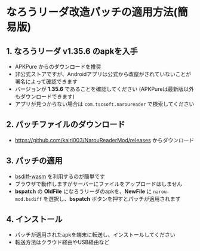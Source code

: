 # なろうリーダ改造パッチの適用方法(簡易版)

## 1. なろうリーダ v1.35.6 のapkを入手
- APKPure からのダウンロードを推奨
- 非公式ストアですが、Androidアプリは公式から改竄がされていないことが署名によって確認できます
- バージョンが **1.35.6** であることを確認してください (APKPureは最新版以外もダウンロードできます)
- アプリが見つからない場合は `com.tscsoft.naroureader` で検索してください

## 2. パッチファイルのダウンロード
- https://github.com/kairi003/NarouReaderMod/releases からダウンロード

## 3. パッチの適用
- [bsdiff-wasm](https://kairi003.github.io/bsdiff-wasm/) を利用するのが簡単です
- ブラウザで動作しますがサーバーにファイルをアップロードはしません
- **bspatch** の **OldFile** になろうリーダのapkを、**NewFile** に `narou-mod.bsdiff` を選択し、**bspatch** ボタンを押すとパッチが適用されます

## 4. インストール
- パッチが適用されたapkを端末に転送し、インストールしてください
- 転送方法はクラウド経由やUSB経由など
